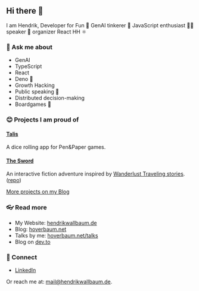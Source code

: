 ## Hi there 👋

I am Hendrik, Developer for Fun 🎊 GenAI tinkerer 🔧 JavaScript enthusiast 🧑‍💻 speaker 🎤 organizer React HH ⚛️

### 💬 Ask me about

- GenAI
- TypeScript
- React
- Deno 🦕
- Growth Hacking
- Public speaking 🎤
- Distributed decision-making
- Boardgames 🎲

### 😊 Projects I am proud of

#### [Talis](https://talis.wallbaum.dev/)

A dice rolling app for Pen&Paper games.

#### [The Sword](https://inksword.wallbaum.dev/)

An interactive fiction adventure inspired by [Wanderlust Traveling stories](https://differenttales.com/wanderlust/). ([repo](https://github.com/HoverBaum/the-sword))

[More projects on my Blog](https://hoverbaum.net/projects)

### 👓 Read more

- My Website: [hendrikwallbaum.de](https://hendrikwallbaum.de/)
- Blog: [hoverbaum.net](https://hoverbaum.net/)
- Talks by me: [hoverbaum.net/talks](https://hoverbaum.net/talks)
- Blog on [dev.to](https://dev.to/hoverbaum)

### 🤝 Connect

- [LinkedIn](https://www.linkedin.com/in/hendrik-wallbaum-196432113/)

Or reach me at: mail@hendrikwallbaum.de.
